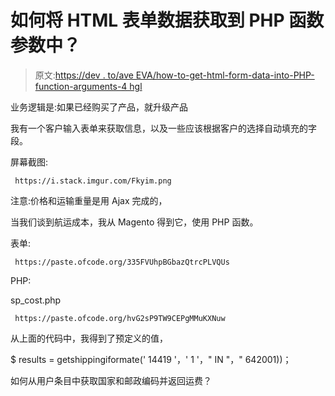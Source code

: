# 如何将 HTML 表单数据获取到 PHP 函数参数中？

> 原文:[https://dev . to/ave EVA/how-to-get-html-form-data-into-PHP-function-arguments-4 hgl](https://dev.to/aveeva/how-to-get-html-form-data-into-php-function-arguments-4hgl)

业务逻辑是:如果已经购买了产品，就升级产品

我有一个客户输入表单来获取信息，以及一些应该根据客户的选择自动填充的字段。

屏幕截图:

```
 https://i.stack.imgur.com/Fkyim.png 
```

注意:价格和运输重量是用 Ajax 完成的，

当我们谈到航运成本，我从 Magento 得到它，使用 PHP 函数。

表单:

```
 https://paste.ofcode.org/335FVUhpBGbazQtrcPLVQUs 
```

PHP:

sp_cost.php

```
 https://paste.ofcode.org/hvG2sP9TW9CEPgMMuKXNuw 
```

从上面的代码中，我得到了预定义的值，

$ results = getshippingiformate(' 14419 '，' 1 '，" IN "，" 642001))；

如何从用户条目中获取国家和邮政编码并返回运费？